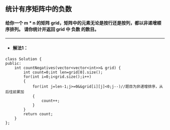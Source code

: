 ## 统计有序矩阵中的负数
#### 给你一个 m * n 的矩阵 grid，矩阵中的元素无论是按行还是按列，都以非递增顺序排列。 请你统计并返回 grid 中 负数 的数目。

---
* #### 解法1：
```
class Solution {
public:
    int countNegatives(vector<vector<int>>& grid) {
        int count=0;int len=grid[0].size();
        for(int i=0;i<grid.size();i++)
        {
            for(int j=len-1;j>=0&&grid[i][j]<0;j--)//题目为非递增排序，从后往前累加
            {
                count++;
            }
        }
        return count;
    }
};

```
